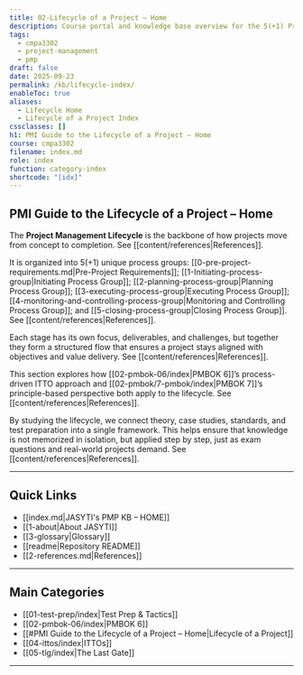```yaml
---
title: 02-Lifecycle of a Project – Home
description: Course portal and knowledge base overview for the 5(+1) Process Groups in the Project Management Lifecycle.
tags:
  - cmpa3302
  - project-management
  - pmp
draft: false
date: 2025-09-23
permalink: /kb/lifecycle-index/
enableToc: true
aliases:
  - Lifecycle Home
  - Lifecycle of a Project Index
cssclasses: []
h1: PMI Guide to the Lifecycle of a Project – Home
course: cmpa3302
filename: index.md
role: index
function: category-index
shortcode: "[idx]"
---
```


## PMI Guide to the Lifecycle of a Project – Home
The **Project Management Lifecycle** is the backbone of how projects move from concept to completion. See [[content/references|References]].  

It is organized into 5(+1) unique process groups: [[0-pre-project-requirements.md|Pre-Project Requirements]]; [[1-Initiating-process-group|Initiating Process Group]]; [[2-planning-process-group|Planning Process Group]]; [[3-executing-process-group|Executing Process Group]]; [[4-monitoring-and-controlling-process-group|Monitoring and Controlling Process Group]]; and [[5-closing-process-group|Closing Process Group]]. See [[content/references|References]].  

Each stage has its own focus, deliverables, and challenges, but together they form a structured flow that ensures a project stays aligned with objectives and value delivery. See [[content/references|References]].  

This section explores how [[02-pmbok-06/index|PMBOK 6]]’s process-driven ITTO approach and [[02-pmbok/7-pmbok/index|PMBOK 7]]’s principle-based perspective both apply to the lifecycle. See [[content/references|References]].  

By studying the lifecycle, we connect theory, case studies, standards, and test preparation into a single framework. This helps ensure that knowledge is not memorized in isolation, but applied step by step, just as exam questions and real-world projects demand. See [[content/references|References]].  

---
## Quick Links
- [[index.md|JASYTI's PMP KB – HOME]]
- [[1-about|About JASYTI]]
- [[3-glossary|Glossary]]
- [[readme|Repository README]]
- [[2-references.md|References]]

---
## Main Categories
- [[01-test-prep/index|Test Prep & Tactics]]
- [[02-pmbok-06/index|PMBOK 6]]
- [[#PMI Guide to the Lifecycle of a Project – Home|Lifecycle of a Project]]
- [[04-ittos/index|ITTOs]]
- [[05-tlg/index|The Last Gate]]

---
